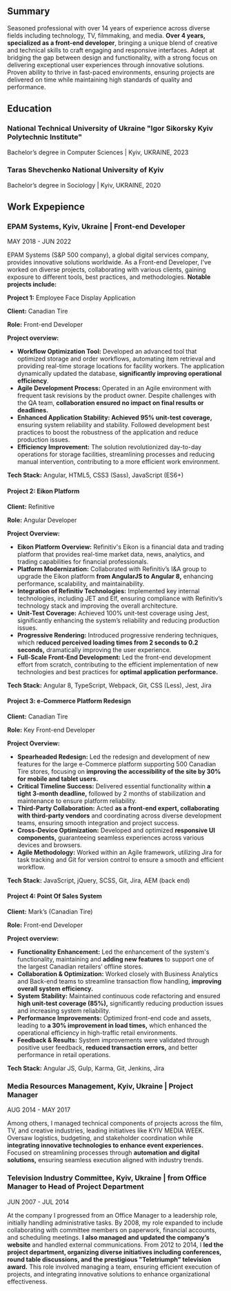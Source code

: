 ## Summary
Seasoned professional with over 14 years of experience across diverse fields including technology, TV, filmmaking, and media. **Over 4 years, specialized as a front-end developer**, bringing a unique blend of creative and technical skills to craft engaging and responsive interfaces. Adept at bridging the gap between design and functionality, with a strong focus on delivering exceptional user experiences through innovative solutions. Proven ability to thrive in fast-paced environments, ensuring projects are delivered on time while maintaining high standards of quality and performance.

## Education
### National Technical University of Ukraine "Igor Sikorsky Kyiv Polytechnic Institute"
Bachelor’s degree in Computer Sciences | Kyiv, UKRAINE, 2023

### Taras Shevchenko National University of Kyiv
Bachelor’s degree in Sociology | Kyiv, UKRAINE, 2020

## Work Expepience

### EPAM Systems, Kyiv, Ukraine | Front-end Developer

 MAY 2018 - JUN 2022
 
EPAM Systems (S&P 500 company), a global digital services company, provides innovative solutions worldwide. As a Front-end Developer, I've worked on diverse projects, collaborating with various clients, gaining exposure to different tools, best practices, and methodologies. **Notable projects include:**

**Project 1:** Employee Face Display Application

**Client:** Canadian Tire

**Role:** Front-end Developer

**Project overview:**

- **Workflow Optimization Tool:** Developed an advanced tool that optimized storage and order workflows, automating item retrieval and providing real-time storage locations for facility workers. The application dynamically updated the database, **significantly improving operational efficiency**.
- **Agile Development Process:** Operated in an Agile environment with frequent task revisions by the product owner. Despite challenges with the QA team, **collaboration ensured no impact on final results or deadlines.**
- **Enhanced Application Stability: Achieved 95% unit-test coverage,** ensuring system reliability and stability. Followed development best practices to boost the robustness of the application and reduce production issues.
- **Efficiency Improvement:** The solution revolutionized day-to-day operations for storage facilities, streamlining processes and reducing manual intervention, contributing to a more efficient work environment.

**Tech Stack:** Angular, HTML5, CSS3 (Sass), JavaScript (ES6+)

#### Project 2: Eikon Platform
**Client:** Refinitive

**Role:** Angular Developer

**Project Overview:**

- **Eikon Platform Overview:** Refinitiv's Eikon is a financial data and trading platform that provides real-time market data, news, analytics, and trading capabilities for financial professionals. 
- **Platform Modernization:** Collaborated with Refinitiv’s I&A group to upgrade the Eikon platform **from AngularJS to Angular 8,** enhancing performance, scalability, and maintainability.
- **Integration of Refinitiv Technologies:** Implemented key internal technologies, including JET and Elf, ensuring compliance with Refinitiv’s technology stack and improving the overall architecture.
- **Unit-Test Coverage:** Achieved 100% unit-test coverage using Jest, significantly enhancing the system’s reliability and reducing production issues.
- **Progressive Rendering:** Introduced progressive rendering techniques, which r**educed perceived loading times from 2 seconds to 0.2 seconds,** dramatically improving the user experience.
- **Full-Scale Front-End Development:** Led the front-end development effort from scratch, contributing to the efficient implementation of new technologies and best practices for **optimal application performance.**

**Tech Stack:** Angular 8, TypeScript, Webpack, Git, CSS (Less), Jest, Jira

#### Project 3: e-Commerce Platform Redesign
**Client:** Canadian Tire

**Role:** Key Front-end Developer

**Project Overview:**

- **Spearheaded Redesign:** Led the redesign and development of new features for the large e-Commerce platform supporting 500 Canadian Tire stores, focusing on **improving the accessibility of the site by 30% for mobile and tablet users.**
- **Critical Timeline Success:** Delivered essential functionality within **a tight 3-month deadline,** followed by 2 months of stabilization and maintenance to ensure platform reliability.
- **Third-Party Collaboration:** Acted **as a front-end expert, collaborating with third-party vendors** and coordinating across diverse development teams, ensuring smooth integration and project success.
- **Cross-Device Optimization:** Developed and optimized **responsive UI components,** guaranteeing seamless experiences across various devices and browsers.
- **Agile Methodology:** Worked within an Agile framework, utilizing Jira for task tracking and Git for version control to ensure a smooth and efficient workflow.

**Tech Stack:** JavaScript, jQuery, SCSS, Git, Jira, AEM (back end)

#### Project 4: Point Of Sales System
**Client:** Mark’s (Canadian Tire)

**Role:** Front-end Developer

**Project overview:**

- **Functionality Enhancement:** Led the enhancement of the system's functionality, maintaining and **adding new features** to support one of the largest Canadian retailers’ offline stores.
- **Collaboration & Optimization:** Worked closely with Business Analytics and Back-end teams to streamline transaction flow handling, **improving overall system efficiency.**
- **System Stability:** Maintained continuous code refactoring and ensured **high unit-test coverage (85%),** significantly reducing production issues and increasing system reliability.
- **Performance Improvements:** Optimized front-end code and assets, leading to **a 30% improvement in load times,** which enhanced the operational efficiency in high-traffic retail environments.
- **Feedback & Results:** System improvements were validated through positive user feedback, **reduced transaction errors,** and better performance in retail operations.

**Tech Stack:** Angular JS, Gulp, Karma, Git, Jenkins, Jira

### Media Resources Management, Kyiv, Ukraine | Project Manager
 AUG 2014 - MAY 2017
 
Among others, I managed technical components of projects across the film, TV, and creative industries, leading initiatives like KYIV MEDIA WEEK. Oversaw logistics, budgeting, and stakeholder coordination while **integrating innovative technologies to enhance event experiences.** Focused on streamlining processes through **automation and digital solutions,** ensuring seamless execution aligned with industry trends.

### Television Industry Committee, Kyiv, Ukraine | from Office Manager to Head of Project Department
 JUN 2007 - JUL 2014
 
At the company I progressed from an Office Manager to a leadership role, initially handling administrative tasks. By 2008, my role expanded to include collaborating with committee members on paperwork, financial accounts, and scheduling meetings. **I also managed and updated the company’s website** and handled external communications. From 2012 to 2014, I **led the project department, organizing diverse initiatives including conferences, round table discussions, and the prestigious "Teletriumph" television award.** This role involved managing a team, ensuring efficient execution of projects, and integrating innovative solutions to enhance organizational effectiveness.
